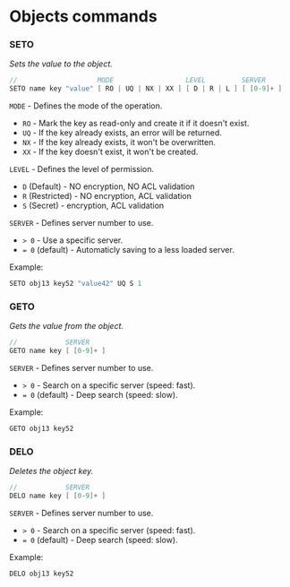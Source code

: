 # Objects commands

### SETO

_Sets the value to the object._

```go
//                    MODE                  LEVEL         SERVER
SETO name key "value" [ RO | UQ | NX | XX ] [ D | R | L ] [ [0-9]+ ]
```

`MODE` - Defines the mode of the operation.
- `RO` - Mark the key as read-only and create it if it doesn't exist.
- `UQ` - If the key already exists, an error will be returned.
- `NX` - If the key already exists, it won't be overwritten.
- `XX` - If the key doesn't exist, it won't be created.

`LEVEL` - Defines the level of permission.
- `D` (Default) - NO encryption, NO ACL validation
- `R` (Restricted) - NO encryption, ACL validation
- `S` (Secret) - encryption, ACL validation

`SERVER` - Defines server number to use.
- `> 0` - Use a specific server.
- `= 0` (default) - Automaticly saving to a less loaded server.

Example:
```go
SETO obj13 key52 "value42" UQ S 1
```

### GETO

_Gets the value from the object._

```go
//            SERVER
GETO name key [ [0-9]+ ]
```

`SERVER` - Defines server number to use.
- `> 0` - Search on a specific server (speed: fast).
- `= 0` (default) - Deep search (speed: slow).

Example:
```go
GETO obj13 key52
```

### DELO

_Deletes the object key._

```go
//            SERVER
DELO name key [ [0-9]+ ]
```

`SERVER` - Defines server number to use.
- `> 0` - Search on a specific server (speed: fast).
- `= 0` (default) - Deep search (speed: slow).

Example:
```go
DELO obj13 key52
```